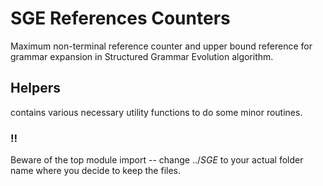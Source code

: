 # SGE References Counters
Maximum non-terminal reference counter and upper bound reference for grammar expansion in Structured Grammar Evolution algorithm.

## Helpers

contains various necessary utility functions to do some minor routines.

### ‼️

Beware of the top module import -- change ../*SGE* to your actual folder name where you decide to 
keep the files.
